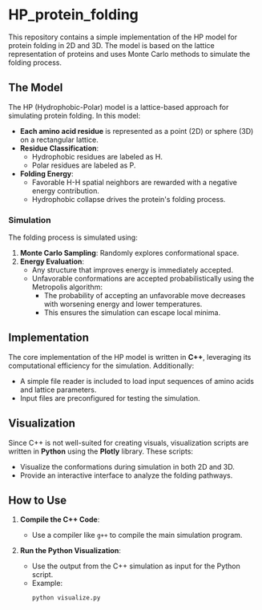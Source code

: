 # HP_protein_folding

This repository contains a simple implementation of the HP model for protein folding in 2D and 3D. The model is based on the lattice representation of proteins and uses Monte Carlo methods to simulate the folding process.

## The Model

The HP (Hydrophobic-Polar) model is a lattice-based approach for simulating protein folding. In this model:
- **Each amino acid residue** is represented as a point (2D) or sphere (3D) on a rectangular lattice.
- **Residue Classification**: 
  - Hydrophobic residues are labeled as H.
  - Polar residues are labeled as P.
- **Folding Energy**:
  - Favorable H-H spatial neighbors are rewarded with a negative energy contribution.
  - Hydrophobic collapse drives the protein's folding process.

### Simulation
The folding process is simulated using:
1. **Monte Carlo Sampling**: Randomly explores conformational space.
2. **Energy Evaluation**:
   - Any structure that improves energy is immediately accepted.
   - Unfavorable conformations are accepted probabilistically using the Metropolis algorithm:
     - The probability of accepting an unfavorable move decreases with worsening energy and lower temperatures.
     - This ensures the simulation can escape local minima.

## Implementation
The core implementation of the HP model is written in **C++**, leveraging its computational efficiency for the simulation. Additionally:
- A simple file reader is included to load input sequences of amino acids and lattice parameters.
- Input files are preconfigured for testing the simulation.

## Visualization
Since C++ is not well-suited for creating visuals, visualization scripts are written in **Python** using the **Plotly** library. These scripts:
- Visualize the conformations during simulation in both 2D and 3D.
- Provide an interactive interface to analyze the folding pathways.

## How to Use
1. **Compile the C++ Code**:
   - Use a compiler like `g++` to compile the main simulation program.

2. **Run the Python Visualization**:
   - Use the output from the C++ simulation as input for the Python script.
   - Example:
     ```bash
     python visualize.py 
     ```

